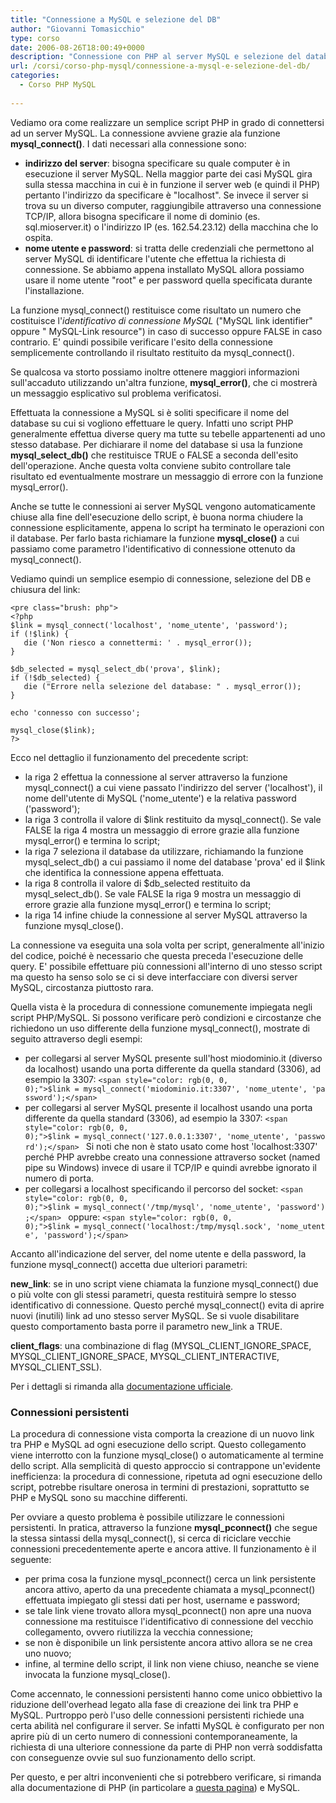 ```yaml
---
title: "Connessione a MySQL e selezione del DB"
author: "Giovanni Tomasicchio"
type: corso
date: 2006-08-26T18:00:49+0000
description: "Connessione con PHP al server MySQL e selezione del database."
url: /corsi/corso-php-mysql/connessione-a-mysql-e-selezione-del-db/
categories:
  - Corso PHP MySQL
  
---
```

 Vediamo ora come realizzare un semplice script PHP in grado di connettersi ad un server MySQL. La connessione avviene grazie ala funzione **mysql\_connect()**. I dati necessari alla connessione sono:

- **indirizzo del server**: bisogna specificare su quale computer è in esecuzione il server MySQL. Nella maggior parte dei casi MySQL gira sulla stessa macchina in cui è in funzione il server web (e quindi il PHP) pertanto l'indirizzo da specificare è "localhost". Se invece il server si trova su un diverso computer, raggiungibile attraverso una connessione TCP/IP, allora bisogna specificare il nome di dominio (es. sql.mioserver.it) o l'indirizzo IP (es. 162.54.23.12) della macchina che lo ospita.
- **nome utente e password**: si tratta delle credenziali che permettono al server MySQL di identificare l'utente che effettua la richiesta di connessione. Se abbiamo appena installato MySQL allora possiamo usare il nome utente "root" e per password quella specificata durante l'installazione.
 
 La funzione mysql\_connect() restituisce come risultato un numero che costituisce l'*identificativo di connessione MySQL* ("MySQL link identifier" oppure " MySQL-Link resource") in caso di successo oppure FALSE in caso contrario. E' quindi possibile verificare l'esito della connessione semplicemente controllando il risultato restituito da mysql\_connect().

 Se qualcosa va storto possiamo inoltre ottenere maggiori informazioni sull'accaduto utilizzando un'altra funzione, **mysql\_error()**, che ci mostrerà un messaggio esplicativo sul problema verificatosi.

 Effettuata la connessione a MySQL si è soliti specificare il nome del database su cui si vogliono effettuare le query. Infatti uno script PHP generalmente effettua diverse query ma tutte su tebelle appartenenti ad uno stesso database. Per dichiarare il nome del database si usa la funzione **mysql\_select\_db()** che restituisce TRUE o FALSE a seconda dell'esito dell'operazione. Anche questa volta conviene subito controllare tale risultato ed eventualmente mostrare un messaggio di errore con la funzione mysql\_error().

 Anche se tutte le connessioni ai server MySQL vengono automaticamente chiuse alla fine dell'esecuzione dello script, è buona norma chiudere la connessione esplicitamente, appena lo script ha terminato le operazioni con il database. Per farlo basta richiamare la funzione **mysql\_close()** a cui passiamo come parametro l'identificativo di connessione ottenuto da mysql\_connect().

 Vediamo quindi un semplice esempio di connessione, selezione del DB e chiusura del link:

 ```
<pre class="brush: php">
<?php
$link = mysql_connect('localhost', 'nome_utente', 'password');
if (!$link) {
	die ('Non riesco a connettermi: ' . mysql_error());
}

$db_selected = mysql_select_db('prova', $link);
if (!$db_selected) {
	die ("Errore nella selezione del database: " . mysql_error());
}

echo 'connesso con successo';

mysql_close($link);
?>
```

 Ecco nel dettaglio il funzionamento del precedente script:

- la riga 2 effettua la connessione al server attraverso la funzione mysql\_connect() a cui viene passato l'indirizzo del server ('localhost'), il nome dell'utente di MySQL ('nome\_utente') e la relativa password ('password');
- la riga 3 controlla il valore di $link restituito da mysql\_connect(). Se vale FALSE la riga 4 mostra un messaggio di errore grazie alla funzione mysql\_error() e termina lo script;
- la riga 7 seleziona il database da utilizzare, richiamando la funzione mysql\_select\_db() a cui passiamo il nome del database 'prova' ed il $link che identifica la connessione appena effettuata.
- la riga 8 controlla il valore di $db\_selected restituito da mysql\_select\_db(). Se vale FALSE la riga 9 mostra un messaggio di errore grazie alla funzione mysql\_error() e termina lo script;
- la riga 14 infine chiude la connessione al server MySQL attraverso la funzione mysql\_close().
 
 La connessione va eseguita una sola volta per script, generalmente all'inizio del codice, poiché è necessario che questa preceda l'esecuzione delle query. E' possibile effettuare più connessioni all'interno di uno stesso script ma questo ha senso solo se ci si deve interfacciare con diversi server MySQL, circostanza piuttosto rara.

 Quella vista è la procedura di connessione comunemente impiegata negli script PHP/MySQL. Si possono verificare però condizioni e circostanze che richiedono un uso differente della funzione mysql\_connect(), mostrate di seguito attraverso degli esempi:

- per collegarsi al server MySQL presente sull'host miodominio.it (diverso da localhost) usando una porta differente da quella standard (3306), ad esempio la 3307:
   `<span style="color: rgb(0, 0, 0);">$link = mysql_connect('miodominio.it:3307', 'nome_utente', 'password');</span> `
- per collegarsi al server MySQL presente il localhost usando una porta differente da quella standard (3306), ad esempio la 3307:
   `<span style="color: rgb(0, 0, 0);">$link = mysql_connect('127.0.0.1:3307', 'nome_utente', 'password');</span> `
   Si noti che non è stato usato come host 'localhost:3307' perché PHP avrebbe creato una connessione attraverso socket (named pipe su Windows) invece di usare il TCP/IP e quindi avrebbe ignorato il numero di porta.
- per collegarsi a localhost specificando il percorso del socket:
   `<span style="color: rgb(0, 0, 0);">$link = mysql_connect('/tmp/mysql', 'nome_utente', 'password');</span> `
   oppure:
   `<span style="color: rgb(0, 0, 0);">$link = mysql_connect('localhost:/tmp/mysql.sock', 'nome_utente', 'password');</span> `
 
 Accanto all'indicazione del server, del nome utente e della password, la funzione mysql\_connect() accetta due ulteriori parametri:

 **new\_link**: se in uno script viene chiamata la funzione mysql\_connect() due o più volte con gli stessi parametri, questa restituirà sempre lo stesso identificativo di connessione. Questo perché mysql\_connect() evita di aprire nuovi (inutili) link ad uno stesso server MySQL. Se si vuole disabilitare questo comportamento basta porre il parametro new\_link a TRUE.

 **client\_flags**: una combinazione di flag (MYSQL\_CLIENT\_IGNORE\_SPACE, MYSQL\_CLIENT\_IGNORE\_SPACE, MYSQL\_CLIENT\_INTERACTIVE, MYSQL\_CLIENT\_SSL).

 Per i dettagli si rimanda alla [documentazione ufficiale](http://it2.php.net/manual/it/function.mysql-connect.php).

###  Connessioni persistenti

 La procedura di connessione vista comporta la creazione di un nuovo link tra PHP e MySQL ad ogni esecuzione dello script. Questo collegamento viene interrotto con la funzione mysql\_close() o automaticamente al termine dello script. Alla semplicità di questo approccio si contrappone un'evidente inefficienza: la procedura di connessione, ripetuta ad ogni esecuzione dello script, potrebbe risultare onerosa in termini di prestazioni, soprattutto se PHP e MySQL sono su macchine differenti.

 Per ovviare a questo problema è possibile utilizzare le connessioni persistenti. In pratica, attraverso la funzione **mysql\_pconnect()** che segue la stessa sintassi della mysql\_connect(), si cerca di riciclare vecchie connessioni precedentemente aperte e ancora attive. Il funzionamento è il seguente:

- per prima cosa la funzione mysql\_pconnect() cerca un link persistente ancora attivo, aperto da una precedente chiamata a mysql\_pconnect() effettuata impiegato gli stessi dati per host, username e password;
- se tale link viene trovato allora mysql\_pconnect() non apre una nuova connessione ma restituisce l'identificativo di connessione del vecchio collegamento, ovvero riutilizza la vecchia connessione;
- se non è disponibile un link persistente ancora attivo allora se ne crea uno nuovo;
- infine, al termine dello script, il link non viene chiuso, neanche se viene invocata la funzione mysql\_close().
 
 Come accennato, le connessioni persistenti hanno come unico obbiettivo la riduzione dell'overhead legato alla fase di creazione dei link tra PHP e MySQL. Purtroppo però l'uso delle connessioni persistenti richiede una certa abilità nel configurare il server. Se infatti MySQL è configurato per non aprire più di un certo numero di connessioni contemporaneamente, la richiesta di una ulteriore connessione da parte di PHP non verrà soddisfatta con conseguenze ovvie sul suo funzionamento dello script.

 Per questo, e per altri inconvenienti che si potrebbero verificare, si rimanda alla documentazione di PHP (in particolare a [questa pagina](http://it2.php.net/manual/en/features.persistent-connections.php)) e MySQL.